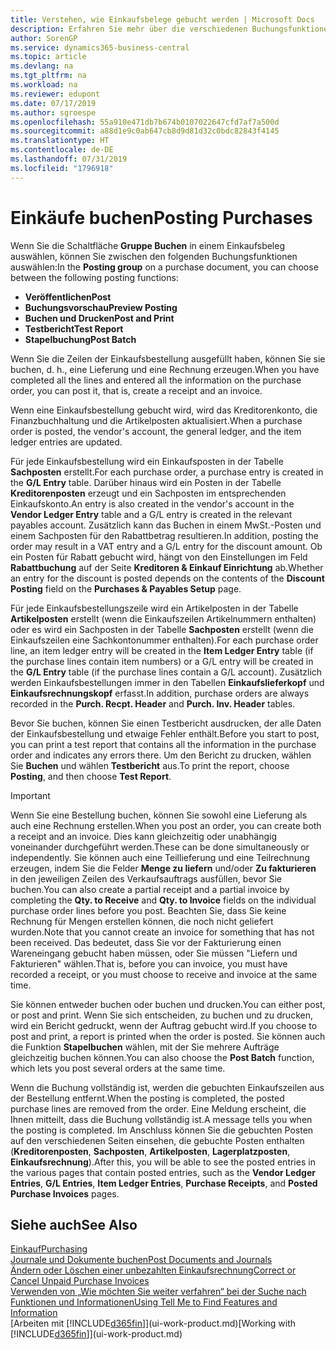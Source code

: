```yaml
---
title: Verstehen, wie Einkaufsbelege gebucht werden | Microsoft Docs
description: Erfahren Sie mehr über die verschiedenen Buchungsfunktionen zum Buchen von Einkaufsbelegen und wie Sie gebuchte Belege aktualisieren können.
author: SorenGP
ms.service: dynamics365-business-central
ms.topic: article
ms.devlang: na
ms.tgt_pltfrm: na
ms.workload: na
ms.reviewer: edupont
ms.date: 07/17/2019
ms.author: sgroespe
ms.openlocfilehash: 55a910e471db7b674b0107022647cfd7af7a500d
ms.sourcegitcommit: a88d1e9c0ab647cb8d9d81d32c0bdc82843f4145
ms.translationtype: HT
ms.contentlocale: de-DE
ms.lasthandoff: 07/31/2019
ms.locfileid: "1796918"
---
```

# <a name="posting-purchases"></a><span data-ttu-id="2d233-103">Einkäufe buchen</span><span class="sxs-lookup"><span data-stu-id="2d233-103">Posting Purchases</span></span>
<span data-ttu-id="2d233-104">Wenn Sie die Schaltfläche **Gruppe Buchen** in einem Einkaufsbeleg auswählen, können Sie zwischen den folgenden Buchungsfunktionen auswählen:</span><span class="sxs-lookup"><span data-stu-id="2d233-104">In the **Posting group** on a purchase document, you can choose between the following posting functions:</span></span>

* <span data-ttu-id="2d233-105">**Veröffentlichen**</span><span class="sxs-lookup"><span data-stu-id="2d233-105">**Post**</span></span>
* <span data-ttu-id="2d233-106">**Buchungsvorschau**</span><span class="sxs-lookup"><span data-stu-id="2d233-106">**Preview Posting**</span></span>
* <span data-ttu-id="2d233-107">**Buchen und Drucken**</span><span class="sxs-lookup"><span data-stu-id="2d233-107">**Post and Print**</span></span>
* <span data-ttu-id="2d233-108">**Testbericht**</span><span class="sxs-lookup"><span data-stu-id="2d233-108">**Test Report**</span></span>
* <span data-ttu-id="2d233-109">**Stapelbuchung**</span><span class="sxs-lookup"><span data-stu-id="2d233-109">**Post Batch**</span></span>

<span data-ttu-id="2d233-110">Wenn Sie die Zeilen der Einkaufsbestellung ausgefüllt haben, können Sie sie buchen, d. h., eine Lieferung und eine Rechnung erzeugen.</span><span class="sxs-lookup"><span data-stu-id="2d233-110">When you have completed all the lines and entered all the information on the purchase order, you can post it, that is, create a receipt and an invoice.</span></span>

<span data-ttu-id="2d233-111">Wenn eine Einkaufsbestellung gebucht wird, wird das Kreditorenkonto, die Finanzbuchhaltung und die Artikelposten aktualisiert.</span><span class="sxs-lookup"><span data-stu-id="2d233-111">When a purchase order is posted, the vendor's account, the general ledger, and the item ledger entries are updated.</span></span>

<span data-ttu-id="2d233-112">Für jede Einkaufsbestellung wird ein Einkaufsposten in der Tabelle **Sachposten** erstellt.</span><span class="sxs-lookup"><span data-stu-id="2d233-112">For each purchase order, a purchase entry is created in the **G/L Entry** table.</span></span> <span data-ttu-id="2d233-113">Darüber hinaus wird ein Posten in der Tabelle **Kreditorenposten** erzeugt und ein Sachposten im entsprechenden Einkaufskonto.</span><span class="sxs-lookup"><span data-stu-id="2d233-113">An entry is also created in the vendor's account in the **Vendor Ledger Entry** table and a G/L entry is created in the relevant payables account.</span></span> <span data-ttu-id="2d233-114">Zusätzlich kann das Buchen in einem MwSt.-Posten und einem Sachposten für den Rabattbetrag resultieren.</span><span class="sxs-lookup"><span data-stu-id="2d233-114">In addition, posting the order may result in a VAT entry and a G/L entry for the discount amount.</span></span> <span data-ttu-id="2d233-115">Ob ein Posten für Rabatt gebucht wird, hängt von den Einstellungen im Feld **Rabattbuchung** auf der Seite **Kreditoren & Einkauf Einrichtung** ab.</span><span class="sxs-lookup"><span data-stu-id="2d233-115">Whether an entry for the discount is posted depends on the contents of the **Discount Posting** field on the **Purchases & Payables Setup** page.</span></span>

<span data-ttu-id="2d233-116">Für jede Einkaufsbestellungszeile wird ein Artikelposten in der Tabelle **Artikelposten** erstellt (wenn die Einkaufszeilen Artikelnummern enthalten) oder es wird ein Sachposten in der Tabelle **Sachposten** erstellt (wenn die Einkaufszeilen eine Sachkontonummer enthalten).</span><span class="sxs-lookup"><span data-stu-id="2d233-116">For each purchase order line, an item ledger entry will be created in the **Item Ledger Entry** table (if the purchase lines contain item numbers) or a G/L entry will be created in the **G/L Entry** table (if the purchase lines contain a G/L account).</span></span> <span data-ttu-id="2d233-117">Zusätzlich werden Einkaufsbestellungen immer in den Tabellen **Einkaufslieferkopf** und **Einkaufsrechnungskopf** erfasst.</span><span class="sxs-lookup"><span data-stu-id="2d233-117">In addition, purchase orders are always recorded in the **Purch. Recpt. Header** and **Purch. Inv. Header** tables.</span></span>

<span data-ttu-id="2d233-118">Bevor Sie buchen, können Sie einen Testbericht ausdrucken, der alle Daten der Einkaufsbestellung und etwaige Fehler enthält.</span><span class="sxs-lookup"><span data-stu-id="2d233-118">Before you start to post, you can print a test report that contains all the information in the purchase order and indicates any errors there.</span></span> <span data-ttu-id="2d233-119">Um den Bericht zu drucken, wählen Sie **Buchen** und wählen **Testbericht** aus.</span><span class="sxs-lookup"><span data-stu-id="2d233-119">To print the report, choose **Posting**, and then choose **Test Report**.</span></span>

> [!IMPORTANT]  
>   <span data-ttu-id="2d233-120">Wenn Sie eine Bestellung buchen, können Sie sowohl eine Lieferung als auch eine Rechnung erstellen.</span><span class="sxs-lookup"><span data-stu-id="2d233-120">When you post an order, you can create both a receipt and an invoice.</span></span> <span data-ttu-id="2d233-121">Dies kann gleichzeitig oder unabhängig voneinander durchgeführt werden.</span><span class="sxs-lookup"><span data-stu-id="2d233-121">These can be done simultaneously or independently.</span></span> <span data-ttu-id="2d233-122">Sie können auch eine Teillieferung und eine Teilrechnung erzeugen, indem Sie die Felder **Menge zu liefern** und/oder **Zu fakturieren** in den jeweiligen Zeilen des Verkaufsauftrags ausfüllen, bevor Sie buchen.</span><span class="sxs-lookup"><span data-stu-id="2d233-122">You can also create a partial receipt and a partial invoice by completing the **Qty. to Receive** and **Qty. to Invoice** fields on the individual purchase order lines before you post.</span></span> <span data-ttu-id="2d233-123">Beachten Sie, dass Sie keine Rechnung für Mengen erstellen können, die noch nicht geliefert wurden.</span><span class="sxs-lookup"><span data-stu-id="2d233-123">Note that you cannot create an invoice for something that has not been received.</span></span> <span data-ttu-id="2d233-124">Das bedeutet, dass Sie vor der Fakturierung einen Wareneingang gebucht haben müssen, oder Sie müssen "Liefern und Fakturieren" wählen.</span><span class="sxs-lookup"><span data-stu-id="2d233-124">That is, before you can invoice, you must have recorded a receipt, or you must choose to receive and invoice at the same time.</span></span>

<span data-ttu-id="2d233-125">Sie können entweder buchen oder buchen und drucken.</span><span class="sxs-lookup"><span data-stu-id="2d233-125">You can either post, or post and print.</span></span> <span data-ttu-id="2d233-126">Wenn Sie sich entscheiden, zu buchen und zu drucken, wird ein Bericht gedruckt, wenn der Auftrag gebucht wird.</span><span class="sxs-lookup"><span data-stu-id="2d233-126">If you choose to post and print, a report is printed when the order is posted.</span></span> <span data-ttu-id="2d233-127">Sie können auch die Funktion **Stapelbuchen** wählen, mit der Sie mehrere Aufträge gleichzeitig buchen können.</span><span class="sxs-lookup"><span data-stu-id="2d233-127">You can also choose the **Post Batch** function, which lets you post several orders at the same time.</span></span>

<span data-ttu-id="2d233-128">Wenn die Buchung vollständig ist, werden die gebuchten Einkaufszeilen aus der Bestellung entfernt.</span><span class="sxs-lookup"><span data-stu-id="2d233-128">When the posting is completed, the posted purchase lines are removed from the order.</span></span> <span data-ttu-id="2d233-129">Eine Meldung erscheint, die Ihnen mitteilt, dass die Buchung vollständig ist.</span><span class="sxs-lookup"><span data-stu-id="2d233-129">A message tells you when the posting is completed.</span></span> <span data-ttu-id="2d233-130">Im Anschluss können Sie die gebuchten Posten auf den verschiedenen Seiten einsehen, die gebuchte Posten enthalten (**Kreditorenposten**, **Sachposten**, **Artikelposten**, **Lagerplatzposten**, **Einkaufsrechnung**).</span><span class="sxs-lookup"><span data-stu-id="2d233-130">After this, you will be able to see the posted entries in the various pages that contain posted entries, such as the **Vendor Ledger Entries**, **G/L Entries**, **Item Ledger Entries**, **Purchase Receipts**, and **Posted Purchase Invoices** pages.</span></span>

## <a name="see-also"></a><span data-ttu-id="2d233-131">Siehe auch</span><span class="sxs-lookup"><span data-stu-id="2d233-131">See Also</span></span>

[<span data-ttu-id="2d233-132">Einkauf</span><span class="sxs-lookup"><span data-stu-id="2d233-132">Purchasing</span></span>](purchasing-manage-purchasing.md)  
[<span data-ttu-id="2d233-133">Journale und Dokumente buchen</span><span class="sxs-lookup"><span data-stu-id="2d233-133">Post Documents and Journals</span></span>](ui-post-documents-journals.md)  
[<span data-ttu-id="2d233-134">Ändern oder Löschen einer unbezahlten Einkaufsrechnung</span><span class="sxs-lookup"><span data-stu-id="2d233-134">Correct or Cancel Unpaid Purchase Invoices</span></span>](purchasing-how-correct-cancel-unpaid-purchase-invoices.md)  
[<span data-ttu-id="2d233-135">Verwenden von „Wie möchten Sie weiter verfahren“ bei der Suche nach Funktionen und Informationen</span><span class="sxs-lookup"><span data-stu-id="2d233-135">Using Tell Me to Find Features and Information</span></span>](ui-search.md)  
<span data-ttu-id="2d233-136">[Arbeiten mit [!INCLUDE[d365fin](includes/d365fin_md.md)]](ui-work-product.md)</span><span class="sxs-lookup"><span data-stu-id="2d233-136">[Working with [!INCLUDE[d365fin](includes/d365fin_md.md)]](ui-work-product.md)</span></span>
